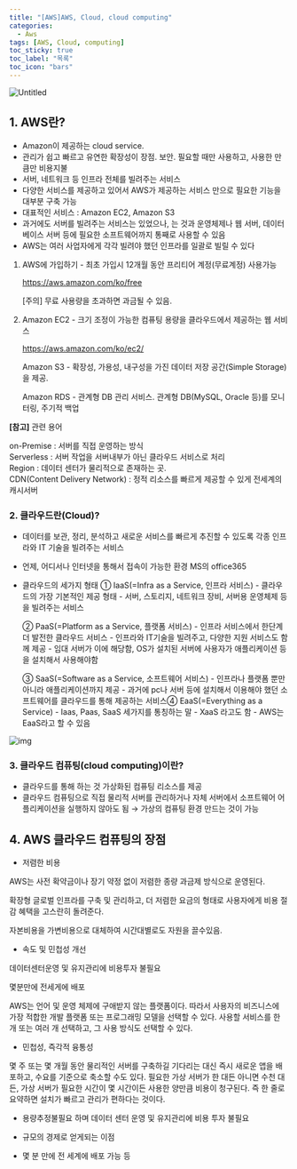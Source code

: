```yaml
---
title: "[AWS]AWS, Cloud, cloud computing"
categories:
  - Aws
tags: [AWS, Cloud, computing]
toc_sticky: true
toc_label: "목록"
toc_icon: "bars"
---
```


![Untitled](https://appmaster.io/cdn-cgi/image/width=1024,quality=83,format=auto/api/_files/ZC5TGYLhKnWGwvWUFtVyk7/download/)

## 1. AWS란?

- Amazon이 제공하는 cloud service.
- 관리가 쉽고 빠르고 유연한 확장성이 장점. 보안. 필요할 때만 사용하고, 사용한 만큼만 비용지불
- 서버, 네트워크 등 인프라 전체를 빌려주는 서비스
- 다양한 서비스를 제공하고 있어서 AWS가 제공하는 서비스 만으로 필요한 기능을 대부분 구축 가능
- 대표적인 서비스 : Amazon EC2, Amazon S3
- 과거에도 서버를 빌려주는 서비스는 있었으나, 는 것과 운영체제나 웹 서버, 데이터베이스 서버 등에 필요한 소프트웨어까지 통째로 사용할 수 있음
- AWS는 여러 사업자에게 각각 빌려야 했던 인프라를 일괄로 빌릴 수 있다

1. AWS에 가입하기 - 최초 가입시 12개월 동안 프리티어 계정(무료계정) 사용가능

   https://aws.amazon.com/ko/free

   [주의] 무료 사용량을 초과하면 과금될 수 있음.

2. Amazon EC2 - 크기 조정이 가능한 컴퓨팅 용량을 클라우드에서 제공하는 웹 서비스

   https://aws.amazon.com/ko/ec2/

   Amazon S3 - 확장성, 가용성, 내구성을 가진 데이터 저장 공간(Simple Storage)을 제공.

   Amazon RDS - 관계형 DB 관리 서비스. 관계형 DB(MySQL, Oracle 등)를 모니터링, 주기적 백업

**[참고]** 관련 용어

on-Premise : 서버를 직접 운영하는 방식  
 Serverless : 서버 작업을 서버내부가 아닌 클라우드 서비스로 처리  
 Region : 데이터 센터가 물리적으로 존재하는 곳.  
 CDN(Content Delivery Network) : 정적 리소스를 빠르게 제공할 수 있게 전세계의 캐시서버

### 2. 클라우드란(Cloud)?

- 데이터를 보관, 정리, 분석하고 새로운 서비스를 빠르게 추진할 수 있도록
  각종 인프라와 IT 기술을 빌려주는 서비스
- 언제, 어디서나 인터넷을 통해서 접속이 가능한 환경 <ex> MS의 office365
- 클라우드의 세가지 형태
  ① IaaS(=Infra as a Service, 인프라 서비스) - 클라우드의 가장 기본적인 제공 형태 - 서버, 스토리지, 네트워크 장비, 서버용 운영체제 등을 빌려주는 서비스

  ② PaaS(=Platform as a Service, 플랫폼 서비스) - 인프라 서비스에서 한단계 더 발전한 클라우드 서비스 - 인프라와 IT기술을 빌려주고, 다양한 지원 서비스도 함께 제공 - 임대 서버가 이에 해당함, OS가 설치된 서버에 사용자가 애플리케이션 등을 설치해서 사용해야함

  ③ SaaS(=Software as a Service, 소프트웨어 서비스) - 인프라나 플랫폼 뿐만 아니라 애플리케이션까지 제공 - 과거에 pc나 서버 등에 설치해서 이용해야 했던 소프트웨어를 클라우드를 통해 제공하는 서비스④ EaaS(=Everything as a Service) - Iaas, Paas, SaaS 세가지를 통칭하는 말 - XaaS 라고도 함 - AWS는 EaaS라고 할 수 있음

![img](https://blog.kakaocdn.net/dn/cnmPNB/btrxr34vz3L/jcAikwqucMgoeWOHqCDgs1/img.png)

### 3. 클라우드 컴퓨팅(cloud computing)이란?

- 클라우드를 통해 하는 것
  가상화된 컴퓨팅 리소스를 제공
- 클라우드 컴퓨팅으로 직접 물리적 서버를 관리하거나 자체 서버에서 소프트웨어 어플리케이션을 실행하지 않아도 됨 → 가상의 컴퓨팅 환경 만드는 것이 가능

## 4. AWS 클라우드 컴퓨팅의 장점

- 저렴한 비용

AWS는 사전 확약금이나 장기 약정 없이 저렴한 종량 과금제 방식으로 운영된다.

확장형 글로벌 인프라를 구축 및 관리하고, 더 저렴한 요금의 형태로 사용자에게 비용 절감 혜택을 고스란히 돌려준다.

자본비용을 가변비용으로 대체하여 시간대별로도 자원을 끌수있음.

- 속도 및 민첩성 개선

데이터센터운영 및 유지관리에 비용투자 불필요

몇분만에 전세게에 배포

AWS는 언어 및 운영 체제에 구애받지 않는 플랫폼이다. 따라서 사용자의 비즈니스에 가장 적합한 개발 플랫폼 또는 프로그래밍 모델을 선택할 수 있다. 사용할 서비스를 한 개 또는 여러 개 선택하고, 그 사용 방식도 선택할 수 있다.

- 민첩성, 즉각적 융통성

몇 주 또는 몇 개월 동안 물리적인 서버를 구축하길 기다리는 대신 즉시 새로운 앱을 배포하고, 수요를 기준으로 축소할 수도 있다. 필요한 가상 서버가 한 대든 아니면 수천 대든, 가상 서버가 필요한 시간이 몇 시간이든 사용한 양만큼 비용이 청구된다. 즉 한 줄로 요약하면 설치가 빠르고 관리가 편하다는 것이다.

- 용량추정불필요 하며 데이터 센터 운영 및 유지관리에 비용 투자 불필요

- 규모의 경제로 얻게되는 이점

- 몇 분 만에 전 세계에 배포 가능 등
